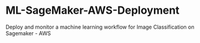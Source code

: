 # ML-SageMaker-AWS-Deployment
Deploy and monitor a machine learning workflow for Image Classification on Sagemaker - AWS
